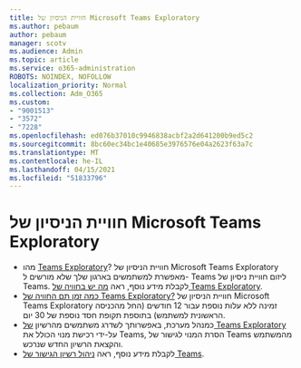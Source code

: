 ```yaml
---
title: חוויית הניסיון של Microsoft Teams Exploratory
ms.author: pebaum
author: pebaum
manager: scotv
ms.audience: Admin
ms.topic: article
ms.service: o365-administration
ROBOTS: NOINDEX, NOFOLLOW
localization_priority: Normal
ms.collection: Adm_O365
ms.custom:
- "9001513"
- "3572"
- "7228"
ms.openlocfilehash: ed076b37010c9946838acbf2a2d641200b9ed5c2
ms.sourcegitcommit: 8bc60ec34bc1e40685e3976576e04a2623f63a7c
ms.translationtype: MT
ms.contentlocale: he-IL
ms.lasthandoff: 04/15/2021
ms.locfileid: "51833796"
---
```

# <a name="microsoft-teams-exploratory-experience"></a>חוויית הניסיון של Microsoft Teams Exploratory

- מהו [Teams Exploratory](https://docs.microsoft.com/microsoftteams/teams-exploratory)? חוויית הניסיון של Microsoft Teams Exploratory מאפשרת למשתמשים בארגון שלך שלא מורשים ל- Teams ליזום חוויית ניסיון של Teams. לקבלת מידע נוסף, ראה [מה יש בחוויה של Teams Exploratory](https://docs.microsoft.com/microsoftteams/teams-exploratory#whats-in-the-teams-exploratory-experience).
- [כמה זמן תם החוויה של Teams Exploratory?](https://docs.microsoft.com/microsoftteams/teams-exploratory#how-long-does-the-teams-exploratory-experience-last) חוויית הניסיון של Microsoft Teams Exploratory זמינה ללא עלות נוספת עבור 12 חודשים (החל מהכניסה הראשונית למשתמש) בתוספת תקופת חסד נוספת של 30 יום.
- כמנהל מערכת, באפשרותך לשדרג משתמשים מהרשיון [של Teams Exploratory](https://docs.microsoft.com/microsoftteams/teams-exploratory#upgrade-users-from-the-teams-exploratory-license) על-ידי רכישת מנוי הכולל את Teams, הסרת המנוי לגישור של Teams מהמשתמש והקצאת הרשיון החדש שנרכש.
- לקבלת מידע נוסף, ראה [ניהול רשיון הגישור של Teams](https://docs.microsoft.com/microsoftteams/teams-exploratory).
